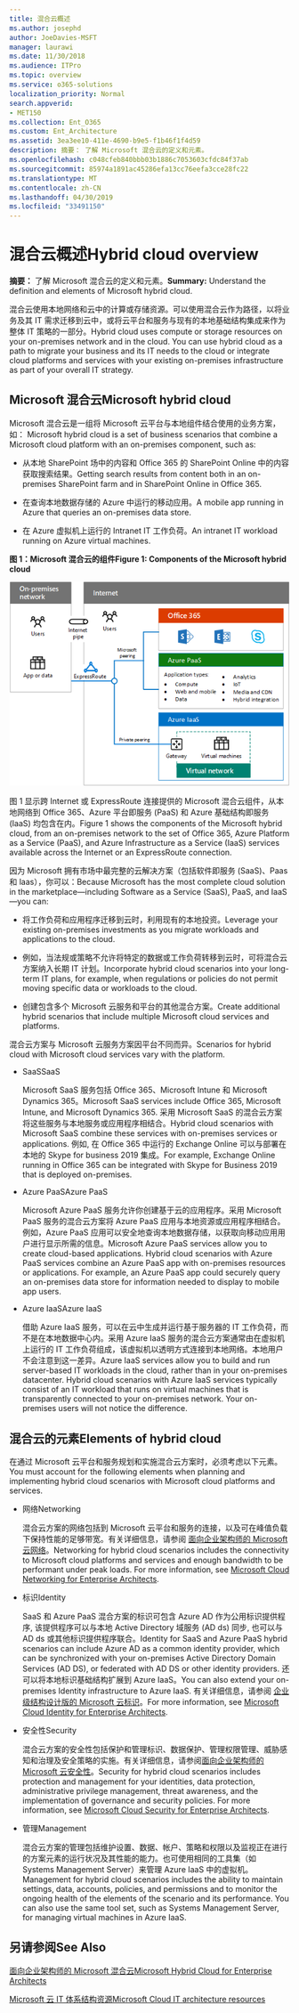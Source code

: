 ```yaml
---
title: 混合云概述
ms.author: josephd
author: JoeDavies-MSFT
manager: laurawi
ms.date: 11/30/2018
ms.audience: ITPro
ms.topic: overview
ms.service: o365-solutions
localization_priority: Normal
search.appverid:
- MET150
ms.collection: Ent_O365
ms.custom: Ent_Architecture
ms.assetid: 3ea3ee10-411e-4690-b9e5-f1b46f1f4d59
description: 摘要： 了解 Microsoft 混合云的定义和元素。
ms.openlocfilehash: c048cfeb840bbb03b1886c7053603cfdc84f37ab
ms.sourcegitcommit: 85974a1891ac45286efa13cc76eefa3cce28fc22
ms.translationtype: MT
ms.contentlocale: zh-CN
ms.lasthandoff: 04/30/2019
ms.locfileid: "33491150"
---
```

# <a name="hybrid-cloud-overview"></a><span data-ttu-id="ae794-103">混合云概述</span><span class="sxs-lookup"><span data-stu-id="ae794-103">Hybrid cloud overview</span></span>

 <span data-ttu-id="ae794-104">**摘要：** 了解 Microsoft 混合云的定义和元素。</span><span class="sxs-lookup"><span data-stu-id="ae794-104">**Summary:** Understand the definition and elements of Microsoft hybrid cloud.</span></span>
  
<span data-ttu-id="ae794-p101">混合云使用本地网络和云中的计算或存储资源。可以使用混合云作为路径，以将业务及其 IT 需求迁移到云中，或将云平台和服务与现有的本地基础结构集成来作为整体 IT 策略的一部分。</span><span class="sxs-lookup"><span data-stu-id="ae794-p101">Hybrid cloud uses compute or storage resources on your on-premises network and in the cloud. You can use hybrid cloud as a path to migrate your business and its IT needs to the cloud or integrate cloud platforms and services with your existing on-premises infrastructure as part of your overall IT strategy.</span></span>
  
## <a name="microsoft-hybrid-cloud"></a><span data-ttu-id="ae794-107">Microsoft 混合云</span><span class="sxs-lookup"><span data-stu-id="ae794-107">Microsoft hybrid cloud</span></span>

<span data-ttu-id="ae794-108">Microsoft 混合云是一组将 Microsoft 云平台与本地组件结合使用的业务方案，如： </span><span class="sxs-lookup"><span data-stu-id="ae794-108">Microsoft hybrid cloud is a set of business scenarios that combine a Microsoft cloud platform with an on-premises component, such as:</span></span> 
  
- <span data-ttu-id="ae794-109">从本地 SharePoint 场中的内容和 Office 365 的 SharePoint Online 中的内容获取搜索结果。</span><span class="sxs-lookup"><span data-stu-id="ae794-109">Getting search results from content both in an on-premises SharePoint farm and in SharePoint Online in Office 365.</span></span>
    
- <span data-ttu-id="ae794-110">在查询本地数据存储的 Azure 中运行的移动应用。</span><span class="sxs-lookup"><span data-stu-id="ae794-110">A mobile app running in Azure that queries an on-premises data store.</span></span>
    
- <span data-ttu-id="ae794-111">在 Azure 虚拟机上运行的 Intranet IT 工作负荷。</span><span class="sxs-lookup"><span data-stu-id="ae794-111">An intranet IT workload running on Azure virtual machines.</span></span>
    
<span data-ttu-id="ae794-112">**图 1：Microsoft 混合云的组件**</span><span class="sxs-lookup"><span data-stu-id="ae794-112">**Figure 1: Components of the Microsoft hybrid cloud**</span></span>

![Microsoft 混合云的组件](media/Hybrid-Poster/MS-Hybrid-Cloud.png)
  
<span data-ttu-id="ae794-114">图 1 显示跨 Internet 或 ExpressRoute 连接提供的 Microsoft 混合云组件，从本地网络到 Office 365、Azure 平台即服务 (PaaS) 和 Azure 基础结构即服务 (IaaS) 均包含在内。</span><span class="sxs-lookup"><span data-stu-id="ae794-114">Figure 1 shows the components of the Microsoft hybrid cloud, from an on-premises network to the set of Office 365, Azure Platform as a Service (PaaS), and Azure Infrastructure as a Service (IaaS) services available across the Internet or an ExpressRoute connection.</span></span>
  
<span data-ttu-id="ae794-115">因为 Microsoft 拥有市场中最完整的云解决方案（包括软件即服务 (SaaS)、Paas 和 laas），你可以：</span><span class="sxs-lookup"><span data-stu-id="ae794-115">Because Microsoft has the most complete cloud solution in the marketplace—including Software as a Service (SaaS), PaaS, and IaaS—you can:</span></span>
  
- <span data-ttu-id="ae794-116">将工作负荷和应用程序迁移到云时，利用现有的本地投资。</span><span class="sxs-lookup"><span data-stu-id="ae794-116">Leverage your existing on-premises investments as you migrate workloads and applications to the cloud.</span></span>
    
- <span data-ttu-id="ae794-117">例如，当法规或策略不允许将特定的数据或工作负荷转移到云时，可将混合云方案纳入长期 IT 计划。</span><span class="sxs-lookup"><span data-stu-id="ae794-117">Incorporate hybrid cloud scenarios into your long-term IT plans, for example, when regulations or policies do not permit moving specific data or workloads to the cloud.</span></span>
    
- <span data-ttu-id="ae794-118">创建包含多个 Microsoft 云服务和平台的其他混合方案。</span><span class="sxs-lookup"><span data-stu-id="ae794-118">Create additional hybrid scenarios that include multiple Microsoft cloud services and platforms.</span></span>
    
<span data-ttu-id="ae794-119">混合云方案与 Microsoft 云服务方案因平台不同而异。</span><span class="sxs-lookup"><span data-stu-id="ae794-119">Scenarios for hybrid cloud with Microsoft cloud services vary with the platform.</span></span>
  
- <span data-ttu-id="ae794-120">SaaS</span><span class="sxs-lookup"><span data-stu-id="ae794-120">SaaS</span></span>
    
    <span data-ttu-id="ae794-121">Microsoft SaaS 服务包括 Office 365、Microsoft Intune 和 Microsoft Dynamics 365。</span><span class="sxs-lookup"><span data-stu-id="ae794-121">Microsoft SaaS services include Office 365, Microsoft Intune, and Microsoft Dynamics 365.</span></span> <span data-ttu-id="ae794-122">采用 Microsoft SaaS 的混合云方案将这些服务与本地服务或应用程序相结合。</span><span class="sxs-lookup"><span data-stu-id="ae794-122">Hybrid cloud scenarios with Microsoft SaaS combine these services with on-premises services or applications.</span></span> <span data-ttu-id="ae794-123">例如, 在 Office 365 中运行的 Exchange Online 可以与部署在本地的 Skype for business 2019 集成。</span><span class="sxs-lookup"><span data-stu-id="ae794-123">For example, Exchange Online running in Office 365 can be integrated with Skype for Business 2019 that is deployed on-premises.</span></span>
    
- <span data-ttu-id="ae794-124">Azure PaaS</span><span class="sxs-lookup"><span data-stu-id="ae794-124">Azure PaaS</span></span>
    
    <span data-ttu-id="ae794-p103">Microsoft Azure PaaS 服务允许你创建基于云的应用程序。采用 Microsoft PaaS 服务的混合云方案将 Azure PaaS 应用与本地资源或应用程序相结合。例如，Azure PaaS 应用可以安全地查询本地数据存储，以获取向移动应用用户进行显示所需的信息。</span><span class="sxs-lookup"><span data-stu-id="ae794-p103">Microsoft Azure PaaS services allow you to create cloud-based applications. Hybrid cloud scenarios with Azure PaaS services combine an Azure PaaS app with on-premises resources or applications. For example, an Azure PaaS app could securely query an on-premises data store for information needed to display to mobile app users.</span></span>
    
- <span data-ttu-id="ae794-128">Azure IaaS</span><span class="sxs-lookup"><span data-stu-id="ae794-128">Azure IaaS</span></span>
    
    <span data-ttu-id="ae794-p104">借助 Azure IaaS 服务，可以在云中生成并运行基于服务器的 IT 工作负荷，而不是在本地数据中心内。采用 Azure IaaS 服务的混合云方案通常由在虚拟机上运行的 IT 工作负荷组成，该虚拟机以透明方式连接到本地网络。本地用户不会注意到这一差异。</span><span class="sxs-lookup"><span data-stu-id="ae794-p104">Azure IaaS services allow you to build and run server-based IT workloads in the cloud, rather than in your on-premises datacenter. Hybrid cloud scenarios with Azure IaaS services typically consist of an IT workload that runs on virtual machines that is transparently connected to your on-premises network. Your on-premises users will not notice the difference.</span></span>
    
## <a name="elements-of-hybrid-cloud"></a><span data-ttu-id="ae794-132">混合云的元素</span><span class="sxs-lookup"><span data-stu-id="ae794-132">Elements of hybrid cloud</span></span>

<span data-ttu-id="ae794-133">在通过 Microsoft 云平台和服务规划和实施混合云方案时，必须考虑以下元素。</span><span class="sxs-lookup"><span data-stu-id="ae794-133">You must account for the following elements when planning and implementing hybrid cloud scenarios with Microsoft cloud platforms and services.</span></span>
  
- <span data-ttu-id="ae794-134">网络</span><span class="sxs-lookup"><span data-stu-id="ae794-134">Networking</span></span>
    
    <span data-ttu-id="ae794-p105">混合云方案的网络包括到 Microsoft 云平台和服务的连接，以及可在峰值负载下保持性能的足够带宽。有关详细信息，请参阅 [面向企业架构师的 Microsoft 云网络](microsoft-cloud-networking-for-enterprise-architects.md)。</span><span class="sxs-lookup"><span data-stu-id="ae794-p105">Networking for hybrid cloud scenarios includes the connectivity to Microsoft cloud platforms and services and enough bandwidth to be performant under peak loads. For more information, see [Microsoft Cloud Networking for Enterprise Architects](microsoft-cloud-networking-for-enterprise-architects.md).</span></span>
    
- <span data-ttu-id="ae794-137">标识</span><span class="sxs-lookup"><span data-stu-id="ae794-137">Identity</span></span>
    
    <span data-ttu-id="ae794-138">SaaS 和 Azure PaaS 混合方案的标识可包含 Azure AD 作为公用标识提供程序, 该提供程序可以与本地 Active Directory 域服务 (AD ds) 同步, 也可以与 AD ds 或其他标识提供程序联合。</span><span class="sxs-lookup"><span data-stu-id="ae794-138">Identity for SaaS and Azure PaaS hybrid scenarios can include Azure AD as a common identity provider, which can be synchronized with your on-premises Active Directory Domain Services (AD DS), or federated with AD DS or other identity providers.</span></span> <span data-ttu-id="ae794-139">还可以将本地标识基础结构扩展到 Azure IaaS。</span><span class="sxs-lookup"><span data-stu-id="ae794-139">You can also extend your on-premises Identity infrastructure to Azure IaaS.</span></span> <span data-ttu-id="ae794-140">有关详细信息，请参阅 [企业级结构设计版的 Microsoft 云标识](microsoft-cloud-it-architecture-resources.md#identity)。</span><span class="sxs-lookup"><span data-stu-id="ae794-140">For more information, see [Microsoft Cloud Identity for Enterprise Architects](microsoft-cloud-it-architecture-resources.md#identity).</span></span>
    
- <span data-ttu-id="ae794-141">安全性</span><span class="sxs-lookup"><span data-stu-id="ae794-141">Security</span></span>
    
    <span data-ttu-id="ae794-p107">混合云方案的安全性包括保护和管理标识、数据保护、管理权限管理、威胁感知和治理及安全策略的实施。有关详细信息，请参阅[面向企业架构师的 Microsoft 云安全性](microsoft-cloud-it-architecture-resources.md#security)。</span><span class="sxs-lookup"><span data-stu-id="ae794-p107">Security for hybrid cloud scenarios includes protection and management for your identities, data protection, administrative privilege management, threat awareness, and the implementation of governance and security policies. For more information, see [Microsoft Cloud Security for Enterprise Architects](microsoft-cloud-it-architecture-resources.md#security).</span></span>
    
- <span data-ttu-id="ae794-144">管理</span><span class="sxs-lookup"><span data-stu-id="ae794-144">Management</span></span>
    
    <span data-ttu-id="ae794-p108">混合云方案的管理包括维护设置、数据、帐户、策略和权限以及监视正在进行的方案元素的运行状况及其性能的能力。也可使用相同的工具集（如 Systems Management Server）来管理 Azure IaaS 中的虚拟机。</span><span class="sxs-lookup"><span data-stu-id="ae794-p108">Management for hybrid cloud scenarios includes the ability to maintain settings, data, accounts, policies, and permissions and to monitor the ongoing health of the elements of the scenario and its performance. You can also use the same tool set, such as Systems Management Server, for managing virtual machines in Azure IaaS.</span></span>
    
## <a name="see-also"></a><span data-ttu-id="ae794-147">另请参阅</span><span class="sxs-lookup"><span data-stu-id="ae794-147">See Also</span></span>

[<span data-ttu-id="ae794-148">面向企业架构师的 Microsoft 混合云</span><span class="sxs-lookup"><span data-stu-id="ae794-148">Microsoft Hybrid Cloud for Enterprise Architects</span></span>](microsoft-hybrid-cloud-for-enterprise-architects.md)
  
[<span data-ttu-id="ae794-149">Microsoft 云 IT 体系结构资源</span><span class="sxs-lookup"><span data-stu-id="ae794-149">Microsoft Cloud IT architecture resources</span></span>](microsoft-cloud-it-architecture-resources.md)

